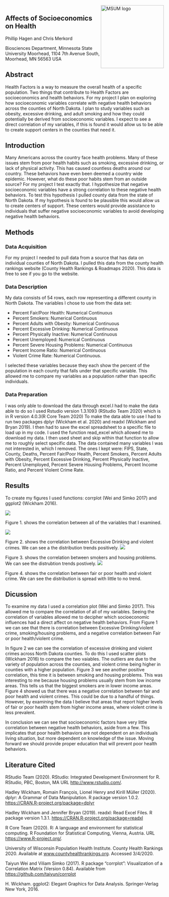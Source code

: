 
<img src="https://www2.mnstate.edu/uploadedImages/Content/Marketing/logos/MSUM_Signature_Vert_Color.jpg" alt="MSUM logo" width="200" style="float:right">

## Affects of Socioeconomics on Health

Phillip Hagen and Chris Merkord

Biosciences Department, Minnesota State University Moorhead, 1104 7th
Avenue South, Moorhead, MN 56563 USA

## Abstract

Health Factors is a way to measure the overall health of a specific
population. Two things that contribute to Health Factors are
socioeconomics and health behaviors. For my project I plan on exploring
how socioeconomic variables correlate with negative health behaviors
across the counties of North Dakota. I plan to study variables such as
obesity, excessive drinking, and adult smoking and how they could
potentially be derived from socioeconomic variables. I expect to see a
direct correlation of my variables, if this is found it would allow us
to be able to create support centers in the counties that need it.

## Introduction

Many Americans across the country face health problems. Many of these
issues stem from poor health habits such as smoking, excessive drinking,
or lack of physical activity. This has caused countless deaths around
our country. These behaviors have even been deemed a country wide
epidemic. However, what do these poor habits stem from an outside
source? For my project I test exactly that. I hypothesize that negative
socioeconomic variables have a strong correlation to these negative
health behaviors. To test this hypothesis I pulled county data from the
state of North Dakota. If my hypothesis is found to be plausible this
would allow us to create centers of support. These centers would provide
assistance to individuals that suffer negative socioeconomic variables
to avoid developing negative health behaviors.

## Methods

### Data Acquisition

For my project I needed to pull data from a source that has data on
individual counties of North Dakota. I pulled this data from the county
health rankings website (County Health Rankings & Roadmaps 2020). This
data is free to see if you go to the website.

### Data Description

My data consists of 54 rows, each row representing a different county in
North Dakota. The variables I chose to use from the data set:

  - Percent Fair/Poor Health: Numerical Continuous
  - Percent Smokers: Numerical Continuous
  - Percent Adults with Obesity: Numerical Continuous
  - Percent Excessive Drinking: Numerical Continuous
  - Percent Physically Inactive: Numerical Continuous
  - Percent Unemployed: Numerical Continuous
  - Percent Severe Housing Problems: Numerical Continuous
  - Percent Income Ratio: Numerical Continuous
  - Violent Crime Rate: Numerical Continuous.

I selected these variables because they each show the percent of the
population in each county that falls under that specific variable. This
allowed me to compare my variables as a population rather than specific
individuals.

### Data Preparation

I was only able to download the data through excel.I had to make the
data able to do so I used Rstudio version 1.3.1093 (RStudio Team 2020)
which is in R version 4.0.3(R Core Team 2020) To make the data able to
use I had to run two packages dplyr (Wickham et al. 2020) and readxl
(Wickham and Bryan 2019). I then had to save the excel spreadsheet to a
specific file to load up in my code. I used the function read\_excel
which allowed me to download my data. I then used sheet and skip within
that function to allow me to roughly select specific data. The data
contained many variables I was not interested in, which I removed. The
ones I kept were: FIPS, State, County, Deaths, Percent Fair/Poor Health,
Percent Smokers, Percent Adults with Obesity, Percent Excessive
Drinking, Percent Physically Inactive, Percent Unemployed, Percent
Severe Housing Problems, Percent Income Ratio, and Percent Violent Crime
Rate.

## Results

To create my figures I used functions: corrplot (Wei and Simko 2017) and
ggplot2 (Wickham 2016).

![](README_files/figure-gfm/Fig.%201-1.png)<!-- -->

Figure 1. shows the correlation between all of the variables that I
examined.

![](README_files/figure-gfm/Fig.%202-1.png)<!-- -->

Figure 2. shows the correlation between Excessive Drinking and violent
crimes. We can see a the distribution trends positively.
![](README_files/figure-gfm/Fig.%203-1.png)<!-- -->

Figure 3. shows the correlation between smokers and housing problems. We
can see the distrubtion trends postively.
![](README_files/figure-gfm/Fig.%204-1.png)<!-- -->

Figure 4. shows the correlation between fair or poor health and violent
crime. We can see the distribution is spread with little to no trend.

## Dicussion

To examine my data I used a correlation plot (Wei and Simko 2017). This
allowed me to compare the correlation of all of my variables. Seeing the
correlation of variables allowed me to decipher which socioeconomic
influences had a direct affect on negative health behaviors. From Figure
1 we can see that there is correlation between Excessive
Drinking/violent crime, smoking/housing problems, and a negative
correlation between Fair or poor health/violent crime.

In figure 2 we can see the correlation of excessive drinking and violent
crimes across North Dakota counties. To do this I used scatter plots
(Wickham 2016) to compare the two vaiables. The outliers are due to the
variety of population across the counties, and violent crime being
higher in counties with a higher population. Figure 3 we see another
positive correlation, this time it is between smoking and housing
problems. This was interesting to me because housing problems usually
stem from low income areas. This tells us that the biggest smokers are
in lower income areas. Figure 4 showed us that there was a negative
correlation between fair and poor health and violent crimes. This could
be due to a handful of things. However, by examining the data I believe
that areas that report higher levels of fair or poor health stem from
higher income areas, where violent crime is less prevalent.

In conclusion we can see that socioeconomic factors have very little
correlation between negative health behaviors, aside from a few. This
implicates that poor health behaviors are not dependent on an
individuals living situation, but more dependent on knowledge of the
issue. Moving forward we should provide proper education that will
prevent poor health behaviors.

## Literature Cited

RStudio Team (2020). RStudio: Integrated Development Environment for R.
RStudio, PBC, Boston, MA URL <http://www.rstudio.com/>.

Hadley Wickham, Romain François, Lionel Henry and Kirill Müller (2020).
dplyr: A Grammar of Data Manipulation. R package version 1.0.2.
<https://CRAN.R-project.org/package=dplyr>

Hadley Wickham and Jennifer Bryan (2019). readxl: Read Excel Files. R
package version 1.3.1. <https://CRAN.R-project.org/package=readxl>

R Core Team (2020). R: A language and environment for statistical
computing. R Foundation for Statistical Computing, Vienna, Austria. URL
<https://www.R-project.org/>.

University of Wisconsin Population Health Institute. County Health
Rankings 2020. Available at www.countyhealthrankings.org. Accessed
3/4/2020.

Taiyun Wei and Viliam Simko (2017). R package “corrplot”: Visualization
of a Correlation Matrix (Version 0.84). Available from
<https://github.com/taiyun/corrplot>

H. Wickham. ggplot2: Elegant Graphics for Data Analysis. Springer-Verlag
New York, 2016.
